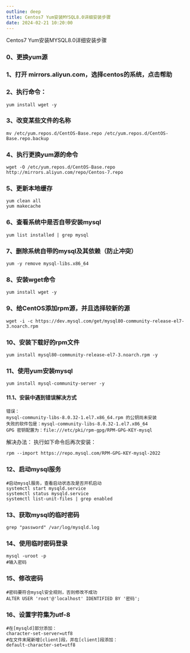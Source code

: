 ```yaml
---
outline: deep
title: Centos7 Yum安装MYSQL8.0详细安装步骤
date: 2024-02-21 10:20:00
---
```

Centos7 Yum安装MYSQL8.0详细安装步骤

### 0、更换yum源

### 1、打开 mirrors.aliyun.com，选择centos的系统，点击帮助

### 2、执行命令：
```
yum install wget -y
```
### 3、改变某些文件的名称
```
mv /etc/yum.repos.d/CentOS-Base.repo /etc/yum.repos.d/CentOS-Base.repo.backup
```
### 4、执行更换yum源的命令
```
wget -O /etc/yum.repos.d/CentOS-Base.repo http://mirrors.aliyun.com/repo/Centos-7.repo
```
### 5、更新本地缓存
```
yum clean all
yum makecache
```

### 6、查看系统中是否自带安装mysql
```
yum list installed | grep mysql
```
### 7、删除系统自带的mysql及其依赖（防止冲突）
```
yum -y remove mysql-libs.x86_64
```
### 8、安装wget命令
```
yum install wget -y 
```
### 9、给CentOS添加rpm源，并且选择较新的源
```
wget -i -c https://dev.mysql.com/get/mysql80-community-release-el7-3.noarch.rpm
```
### 10、安装下载好的rpm文件
```
yum install mysql80-community-release-el7-3.noarch.rpm -y
```
### 11、使用yum安装mysql
```
yum install mysql-community-server -y
```
#### 11.1、安装中遇到错误解决方式
```
错误：
mysql-community-libs-8.0.32-1.el7.x86_64.rpm 的公钥尚未安装
失败的软件包是：mysql-community-libs-8.0.32-1.el7.x86_64
GPG 密钥配置为：file:///etc/pki/rpm-gpg/RPM-GPG-KEY-mysql
```
解决办法：
执行如下命令后再次安装：
```
rpm --import https://repo.mysql.com/RPM-GPG-KEY-mysql-2022
```
### 12、启动mysql服务
```
#启动mysql服务，查看启动状态及是否开机启动
systemctl start mysqld.service
systemctl status mysqld.service
systemctl list-unit-files | grep enabled
```
### 13、获取mysql的临时密码
```
grep "password" /var/log/mysqld.log
```
### 14、使用临时密码登录
```
mysql -uroot -p
#输入密码
```
### 15、修改密码
```
#密码要符合mysql安全规则，否则修改不成功
ALTER USER 'root'@'localhost' IDENTIFIED BY '密码';
```
### 16、设置字符集为utf-8
```
#在[mysqld]部分添加：
character-set-server=utf8
#在文件末尾新增[client]段，并在[client]段添加：
default-character-set=utf8
```